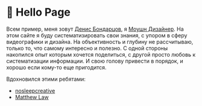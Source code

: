 # 👋 Hello Page

Всем пример, меня зовут [Денис Бондарцов](https://www.facebook.com/zimoby/), я [Моушн Дизайнер](https://vimeo.com/manage/248455672/general). На этом сайте я буду систематизировать свои знания, с упором в сферу видеографики и дизайна. На объективность и глубину не рассчитываю, только то, что самому интересно и полезно. С одной стороны накопился опыт которым хочется поделиться, с другой просто любовь к систематизации информации. И свою голову привести в порядок, и хорошо если кому-то еще пригодится.

Вдохновился этими ребятами:

* [nosleepcreative](https://docs.nosleepcreative.com/)
* [Matthew Law](https://bitbucket.org/foughtthelaw/_creative-resources/src/master/)
